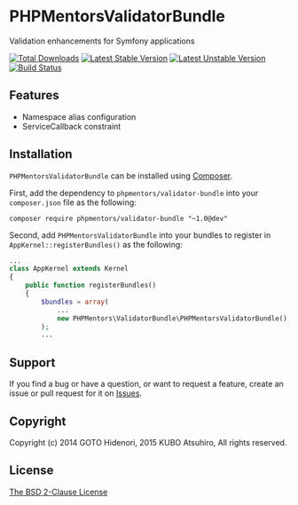 # PHPMentorsValidatorBundle

Validation enhancements for Symfony applications

[![Total Downloads](https://poser.pugx.org/phpmentors/validator-bundle/downloads.png)](https://packagist.org/packages/phpmentors/validator-bundle)
[![Latest Stable Version](https://poser.pugx.org/phpmentors/validator-bundle/v/stable.png)](https://packagist.org/packages/phpmentors/validator-bundle)
[![Latest Unstable Version](https://poser.pugx.org/phpmentors/validator-bundle/v/unstable.png)](https://packagist.org/packages/phpmentors/validator-bundle)
[![Build Status](https://travis-ci.org/phpmentors-jp/validator-bundle.svg?branch=master)](https://travis-ci.org/phpmentors-jp/validator-bundle)

## Features

* Namespace alias configuration
* ServiceCallback constraint

## Installation

`PHPMentorsValidatorBundle` can be installed using [Composer](http://getcomposer.org/).

First, add the dependency to `phpmentors/validator-bundle` into your `composer.json` file as the following:

```
composer require phpmentors/validator-bundle "~1.0@dev"
```

Second, add `PHPMentorsValidatorBundle` into your bundles to register in `AppKernel::registerBundles()` as the following:

```php
...
class AppKernel extends Kernel
{
    public function registerBundles()
    {
        $bundles = array(
            ...
            new PHPMentors\ValidatorBundle\PHPMentorsValidatorBundle(),
        );
        ...
```

## Support

If you find a bug or have a question, or want to request a feature, create an issue or pull request for it on [Issues](https://github.com/phpmentors-jp/validator-bundle/issues).

## Copyright

Copyright (c) 2014 GOTO Hidenori, 2015 KUBO Atsuhiro, All rights reserved.

## License

[The BSD 2-Clause License](http://opensource.org/licenses/BSD-2-Clause)
